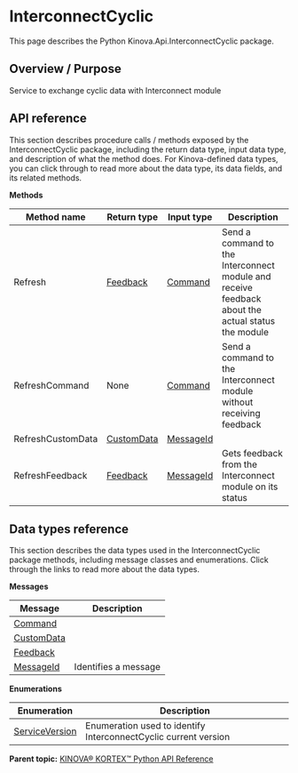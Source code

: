 # InterconnectCyclic

This page describes the Python Kinova.Api.InterconnectCyclic package.

## Overview / Purpose

Service to exchange cyclic data with Interconnect module

## API reference

This section describes procedure calls / methods exposed by the InterconnectCyclic package, including the return data type, input data type, and description of what the method does. For Kinova-defined data types, you can click through to read more about the data type, its data fields, and its related methods.

 **Methods** 

|Method name|Return type|Input type|Description|
|-----------|-----------|----------|-----------|
|Refresh|[Feedback](msg_InterconnectCyclic_Feedback.md#)|[Command](msg_InterconnectCyclic_Command.md#)|Send a command to the Interconnect module and receive feedback about the actual status the module|
|RefreshCommand|None|[Command](msg_InterconnectCyclic_Command.md#)|Send a command to the Interconnect module without receiving feedback|
|RefreshCustomData|[CustomData](msg_InterconnectCyclic_CustomData.md#)|[MessageId](msg_InterconnectCyclic_MessageId.md#)| |
|RefreshFeedback|[Feedback](msg_InterconnectCyclic_Feedback.md#)|[MessageId](msg_InterconnectCyclic_MessageId.md#)|Gets feedback from the Interconnect module on its status|

## Data types reference

This section describes the data types used in the InterconnectCyclic package methods, including message classes and enumerations. Click through the links to read more about the data types.

 **Messages** 

|Message|Description|
|-------|-----------|
|[Command](msg_InterconnectCyclic_Command.md#)| |
|[CustomData](msg_InterconnectCyclic_CustomData.md#)| |
|[Feedback](msg_InterconnectCyclic_Feedback.md#)| |
|[MessageId](msg_InterconnectCyclic_MessageId.md#)|Identifies a message|

 **Enumerations** 

|Enumeration|Description|
|-----------|-----------|
|[ServiceVersion](enm_InterconnectCyclic_ServiceVersion.md#)|Enumeration used to identify InterconnectCyclic current version|

**Parent topic:** [KINOVA® KORTEX™ Python API Reference](../index.md#)

